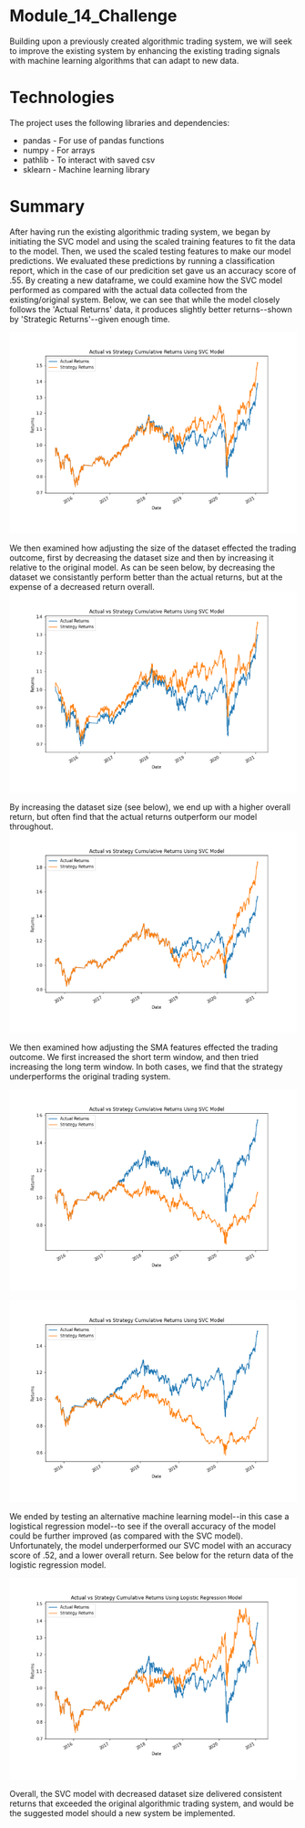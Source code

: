 # Module_14_Challenge
Building upon a previously created algorithmic trading system, we will seek to improve the existing system by enhancing the existing trading signals with machine learning algorithms that can adapt to new data.

# Technologies
The project uses the following libraries and dependencies:
* pandas - For use of pandas functions
* numpy - For arrays
* pathlib - To interact with saved csv
* sklearn - Machine learning library

# Summary
After having run the existing algorithmic trading system, we began by initiating the SVC model and using the scaled training features to fit the data to the model. Then, we used the scaled testing features to make our model predictions. We evaluated these predictions by running a classification report, which in the case of our predicition set gave us an accuracy score of .55. By creating a new dataframe, we could examine how the SVC model performed as compared with the actual data collected from the existing/original system. Below, we can see that while the model closely follows the 'Actual Returns' data, it produces slightly better returns--shown by 'Strategic Returns'--given enough time.

![Actual vs Strategy Cumulative Returns Using SVC Mode](Starter_Code/svc_cumulative_return_plot.png)

We then examined how adjusting the size of the dataset effected the trading outcome, first by decreasing the dataset size and then by increasing it relative to the original model. As can be seen below, by decreasing the dataset we consistantly perform better than the actual returns, but at the expense of a decreased return overall. 
![Actual vs Strategy Cumulative Returns Using SVC Model: Decreased Dataset Size](Starter_Code/svc_cumulative_return_plot_1.png)

By increasing the dataset size (see below), we end up with a higher overall return, but often find that the actual returns outperform our model throughout. 
![Actual vs Strategy Cumulative Returns Using SVC Model: Adjusted Dataset Size](Starter_Code/svc_cumulative_return_plot_2.png)

We then examined how adjusting the SMA features effected the trading outcome. We first increased the short term window, and then tried increasing the long term window. In both cases, we find that the strategy underperforms the original trading system. 

![Actual vs Strategy Cumulative Returns Using SVC Model: Increased SMA Short Window](Starter_Code/svc_cumulative_return_plot_3.png)

![Actual vs Strategy Cumulative Returns Using SVC Model: Decreased SMA Long Window](Starter_Code/svc_cumulative_return_plot_4.png)

We ended by testing an alternative machine learning model--in this case a logistical regression model--to see if the overall accuracy of the model could be further improved (as compared with the SVC model). Unfortunately, the model underperformed our SVC model with an accuracy score of .52, and a lower overall return. See below for the return data of the logistic regression model. 

![Actual vs Strategy Cumulative Returns Using Logistic Regression Model](Starter_Code/lr_cumulative_return_plot.png)

Overall, the SVC model with decreased dataset size delivered consistent returns that exceeded the original algorithmic trading system, and would be the suggested model should a new system be implemented. 